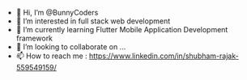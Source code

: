 - 👋 Hi, I’m @BunnyCoders
- 👀 I’m interested in full stack web development
- 🌱 I’m currently learning Flutter Mobile Application Development framework
- 💞️ I’m looking to collaborate on ...
- 📫 How to reach me : https://www.linkedin.com/in/shubham-rajak-559549159/

<!---
BunnyCoders/BunnyCoders is a ✨ special ✨ repository because its `README.md` (this file) appears on your GitHub profile.
You can click the Preview link to take a look at your changes.
--->
